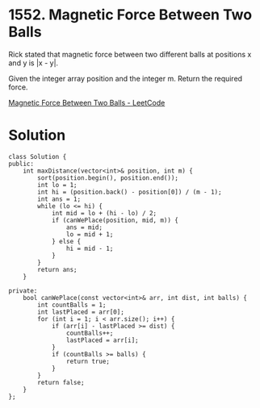 # 1552. Magnetic Force Between Two Balls

Rick stated that magnetic force between two different balls at positions x and y is |x - y|.

Given the integer array position and the integer m. Return the required force.

[Magnetic Force Between Two Balls - LeetCode](https://leetcode.com/problems/magnetic-force-between-two-balls/)

# Solution
```
class Solution {
public:
    int maxDistance(vector<int>& position, int m) {
        sort(position.begin(), position.end());
        int lo = 1;
        int hi = (position.back() - position[0]) / (m - 1);
        int ans = 1;
        while (lo <= hi) {
            int mid = lo + (hi - lo) / 2;
            if (canWePlace(position, mid, m)) {
                ans = mid;
                lo = mid + 1;
            } else {
                hi = mid - 1;
            }
        }
        return ans;
    }

private:
    bool canWePlace(const vector<int>& arr, int dist, int balls) {
        int countBalls = 1;
        int lastPlaced = arr[0];
        for (int i = 1; i < arr.size(); i++) {
            if (arr[i] - lastPlaced >= dist) {
                countBalls++;
                lastPlaced = arr[i];
            }
            if (countBalls >= balls) {
                return true;
            }
        }
        return false;
    }
};
```